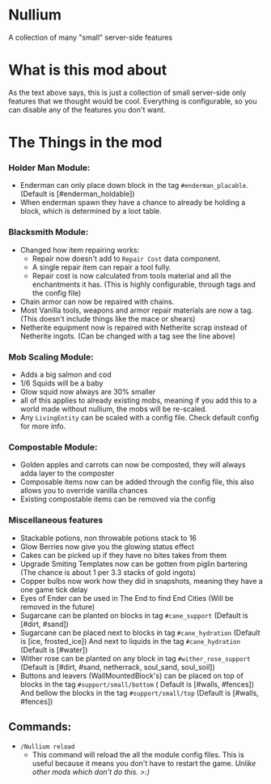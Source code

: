 # Nullium
A collection of many "small" server-side features

# What is this mod about
As the text above says, this is just a collection of small server-side only features that we thought would be cool.
Everything is configurable, so you can disable any of the features you don't want.

# The Things in the mod
### Holder Man Module:
- Enderman can only place down block in the tag `#enderman_placable`. (Default is \[#enderman_holdable])
- When enderman spawn they have a chance to already be holding a block, which is determined by a loot table.
### Blacksmith Module:
- Changed how item repairing works:
  - Repair now doesn't add to `Repair Cost` data component.
  - A single repair item can repair a tool fully.
  - Repair cost is now calculated from tools material and all the enchantments it has. (This is highly configurable, through tags and the config file)
- Chain armor can now be repaired with chains.
- Most Vanilla tools, weapons and armor repair materials are now a tag. (This doesn't include things like the mace or shears)
- Netherite equipment now is repaired with Netherite scrap instead of Netherite ingots. (Can be changed with a tag see the line above)
### Mob Scaling Module:
- Adds a big salmon and cod
- 1/6 Squids will be a baby
- Glow squid now always are 30% smaller
- all of this applies to already existing mobs, meaning if you add this to a world made without nullium, the mobs will be re-scaled.
- Any `LivingEntity` can be scaled with a config file. Check default config for more info.
### Compostable Module:
- Golden apples and carrots can now be composted, they will always adda layer to the composter
- Composable items now can be added through the config file, this also allows you to override vanilla chances
- Existing compostable items can be removed via the config

### Miscellaneous features
- Stackable potions, non throwable potions stack to 16
- Glow Berries now give you the glowing status effect
- Cakes can be picked up if they have no bites takes from them
- Upgrade Smiting Templates now can be gotten from piglin bartering (The chance is about 1 per 3.3 stacks of gold
  ingots)
- Copper bulbs now work how they did in snapshots, meaning they have a one game tick delay
- Eyes of Ender can be used in The End to find End Cities (Will be removed in the future)
- Sugarcane can be planted on blocks in tag `#cane_support` (Default is \[#dirt, #sand])
- Sugarcane can be placed next to blocks in tag `#cane_hydration` (Default is \[ice, frosted_ice]) And next to
  liquids in the tag `#cane_hydration` (Default is \[#water])
- Wither rose can be planted on any block in tag `#wither_rose_support` (Default is \[#dirt, #sand, netherrack,
  soul_sand, soul_soil])
- Buttons and leavers (WallMountedBlock's) can be placed on top of blocks in the tag `#support/small/bottom` (
  Default is \[#walls, #fences]) And bellow the blocks in the tag `#support/small/top` (Default is \[#walls,
  #fences])

## Commands:
- `/Nullium reload`
    - This command will reload the all the module config files. This is useful because it means you don't have to
      restart the
      game. *Unlike other mods which don't do this. >:)*
